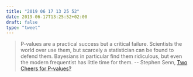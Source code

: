 ```yaml
---
title: "2019 06 17 13 25 52"
date: 2019-06-17T13:25:52+02:00
draft: false
type: "tweet"
---
```

> P-values are a practical success but a critical failure. Scientists the world over use them, but scarcely a statistician can be found to defend them. Bayesians in particular find them ridiculous, but even the modern frequentist has little time for them. -- Stephen Senn, [Two Cheers for P-values?](https://www.stat.washington.edu/peter/342/Senn.pdf)
